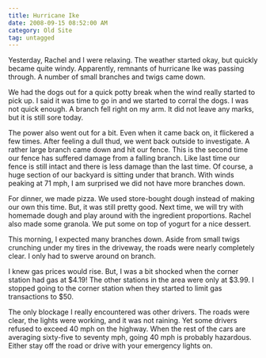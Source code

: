 ```yaml
---
title: Hurricane Ike
date: 2008-09-15 08:52:00 AM
category: Old Site
tag: untagged
---
```


Yesterday, Rachel and I were relaxing. The weather started okay, but quickly became quite windy. Apparently, remnants of hurricane Ike was passing through. A number of small branches and twigs came down.

We had the dogs out for a quick potty break when the wind really started to pick up. I said it was time to go in and we started to corral the dogs. I was not quick enough. A branch fell right on my arm. It did not leave any marks, but it is still sore today.

The power also went out for a bit. Even when it came back on, it flickered a few times. After feeling a dull thud, we went back outside to investigate. A rather large branch came down and hit our fence. This is the second time our fence has suffered damage from a falling branch. Like last time our fence is still intact and there is less damage than the last time. Of course, a huge section of our backyard is sitting under that branch. With winds peaking at 71 mph, I am surprised we did not have more branches down.

For dinner, we made pizza. We used store-bought dough instead of making our own this time. But, it was still pretty good. Next time, we will try with homemade dough and play around with the ingredient proportions. Rachel also made some granola. We put some on top of yogurt for a nice dessert.

This morning, I expected many branches down. Aside from small twigs crunching under my tires in the driveway, the roads were nearly completely clear. I only had to swerve around on branch.

I knew gas prices would rise. But, I was a bit shocked when the corner station had gas at $4.19! The other stations in the area were only at $3.99. I stopped going to the corner station when they started to limit gas transactions to $50.

The only blockage I really encountered was other drivers. The roads were clear, the lights were working, and it was not raining. Yet some drivers refused to exceed 40 mph on the highway. When the rest of the cars are averaging sixty-five to seventy mph, going 40 mph is probably hazardous. Either stay off the road or drive with your emergency lights on.
